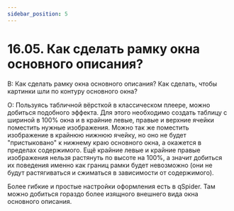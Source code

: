 ```yaml
---
sidebar_position: 5
---
```


# 16.05. Как сделать рамку окна основного описания?
<!-- [:faq_16_05] -->

В: Как сделать рамку окна основного описания?
	Как сделать, чтобы картинки шли по контуру основного окна?

О:
Пользуясь табличной вёрсткой в классическом плеере, можно добиться подобного эффекта. Для этого необходимо создать таблицу с шириной в 100% окна и в крайние левые, правые и верхние ячейки поместить нужные изображения. Можно так же поместить изображение в крайнюю нижнюю ячейку, но оно не будет "пристыковано" к нижнему краю основного окна, а окажется в пределах содержимого. Ещё крайние левые и крайние правые изображения нельзя растянуть по высоте на 100%, а значит добиться их поведения именно как границ рамки будет невозможно (они не будут растягиваться и сжиматься в зависимости от содержимого).

Более гибкие и простые настройки оформления есть в qSpider. Там можно добиться гораздо более изящного внешнего вида окна основного описания.
